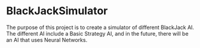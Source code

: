 ﻿# BlackJackSimulator

The purpose of this project is to create a simulator of different BlackJack AI. The different AI include a Basic Strategy AI, and in the future, there will be an AI that uses Neural Networks.
